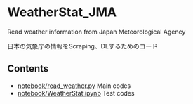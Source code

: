 # WeatherStat_JMA
Read weather information from Japan Meteorological Agency

日本の気象庁の情報をScraping、DLするためのコード

## Contents
+ [notebook/read_weather.py](notebook/read_weather.py) Main codes
+ [notebook/WeatherStat.ipynb](notebook/WeatherStat.ipynb) Test codes

  
